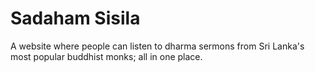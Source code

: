 # Sadaham Sisila
 A website where people can listen to dharma sermons from Sri Lanka's most popular buddhist monks; all in one place.
